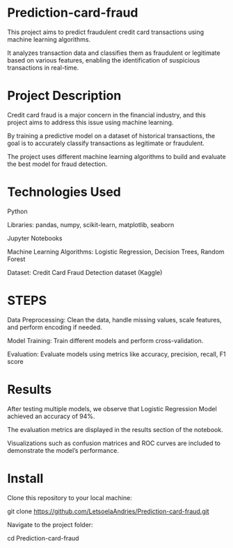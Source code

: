 # Prediction-card-fraud
This project aims to predict fraudulent credit card transactions using machine learning algorithms.

It analyzes transaction data and classifies them as fraudulent or legitimate based on various features, enabling the identification of suspicious transactions in real-time.
# Project Description
Credit card fraud is a major concern in the financial industry, and this project aims to address this issue using machine learning. 

By training a predictive model on a dataset of historical transactions, the goal is to accurately classify transactions as legitimate or fraudulent. 

The project uses different machine learning algorithms to build and evaluate the best model for fraud detection.
# Technologies Used

Python

Libraries: pandas, numpy, scikit-learn, matplotlib, seaborn

Jupyter Notebooks 

Machine Learning Algorithms: Logistic Regression, Decision Trees, Random Forest

Dataset: Credit Card Fraud Detection dataset (Kaggle)
# STEPS
Data Preprocessing: Clean the data, handle missing values, scale features, and perform encoding if needed.

Model Training: Train different models and perform cross-validation.

Evaluation: Evaluate models using metrics like accuracy, precision, recall, F1 score

# Results
After testing multiple models, we observe that Logistic Regression Model achieved an accuracy of 94%.

The evaluation metrics are displayed in the results section of the notebook.

Visualizations such as confusion matrices and ROC curves are included to demonstrate the model’s performance.

# Install
Clone this repository to your local machine:

git clone https://github.com/LetsoelaAndries/Prediction-card-fraud.git


Navigate to the project folder:

cd Prediction-card-fraud



